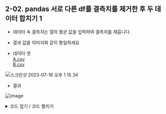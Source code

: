 ## 2-02. pandas 서로 다른 df를 결측치를 제거한 후 두 데이터 합치기 1

- 데이터 속 결측치는 열의 평균 값을 입력하여 결측치를 채웁니다.
- 결과 값을 이미지와 같이 통일하세요

- 데이터 셋 <br>
[A.csv](https://github.com/MaugeaLee/summer2023/files/12063279/A.csv) <br>
[B.csv](https://github.com/MaugeaLee/summer2023/files/12063281/B.csv) <br>


![스크린샷 2023-07-16 오후 1 15 34](https://github.com/MaugeaLee/summer2023/assets/92789013/57c6c1f7-1d48-40c9-ad64-04eb655262fb)


- 결과

![image](https://github.com/MaugeaLee/summer2023/assets/92789013/849636a1-ec4d-48e0-9a35-c71beadae435)



<details>
  <summary> 코드 접기 / 코드 펼치기</summary>

  ~~~ python3

a = a.fillna(a.mean().astype('int'))
a = a.astype(dtype='int')
a

  ~~~

![image](https://github.com/MaugeaLee/summer2023/assets/92789013/665cb0d6-ae15-4f03-8e71-d52c2518204b)


  ~~~ python3

b = b.fillna(b.mean().astype('int'))
b = b.astype(dtype='int')
b

  ~~~

![image](https://github.com/MaugeaLee/summer2023/assets/92789013/028f1222-6af6-4f25-a542-fd8718da997e)


  ~~~ python3

df = pd.concat([a, b], join='inner', ignore_index=True)
df

  ~~~

![image](https://github.com/MaugeaLee/summer2023/assets/92789013/849636a1-ec4d-48e0-9a35-c71beadae435)
</details>
